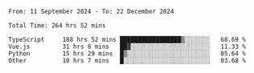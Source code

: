<!--START_SECTION:waka-->

```abap
From: 11 September 2024 - To: 22 December 2024

Total Time: 264 hrs 52 mins

TypeScript     188 hrs 52 mins █████████████████▒░░░░░░░   68.69 %
Vue.js         31 hrs 8 mins   ██▓░░░░░░░░░░░░░░░░░░░░░░   11.33 %
Python         15 hrs 29 mins  █▒░░░░░░░░░░░░░░░░░░░░░░░   05.64 %
Other          10 hrs 7 mins   █░░░░░░░░░░░░░░░░░░░░░░░░   03.68 %
```

<!--END_SECTION:waka-->
